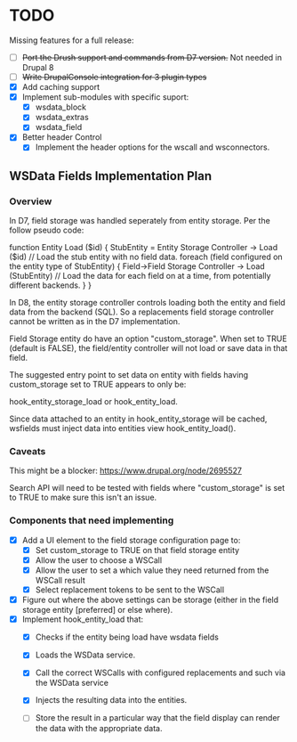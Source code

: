 # TODO

Missing features for a full release:

- [ ] ~~Port the Drush support and commands from D7 version.~~ Not needed in Drupal 8
- [ ] ~~Write DrupalConsole integration for 3 plugin types~~
- [x] Add caching support
- [x] Implement sub-modules with specific suport:
  - [x] wsdata_block
  - [x] wsdata_extras 
  - [x] wsdata_field
- [x] Better header Control
  - [x] Implement the header options for the wscall and wsconnectors.

## WSData Fields Implementation Plan

### Overview

In D7, field storage was handled seperately from entity storage. Per the follow pseudo code:

function Entity Load ($id) {
  StubEntity = Entity Storage Controller -> Load ($id)  // Load the stub entity with no field data.
  foreach (field configured on the entity type of StubEntity) {
    Field->Field Storage Controller -> Load (StubEntity) // Load the data for each field on at a time, from potentially different backends.
  }
}

In D8, the entity storage controller controls loading both the entity and field data from the backend (SQL).
So a replacements field storage controller cannot be written as in the D7 implementation.

Field Storage entity do have an option "custom_storage".  When set to TRUE (default is FALSE), the field/entity controller will not load or save data in that field.

The suggested entry point to set data on entity with fields having custom_storage set to TRUE appears to only be:

hook_entity_storage_load or hook_entity_load.

Since data attached to an entity in hook_entity_storage will be cached, wsfields must inject data into entities view hook_entity_load().

### Caveats

This might be a blocker: https://www.drupal.org/node/2695527

Search API will need to be tested with fields where "custom_storage" is set to TRUE to make sure this isn't an issue.

### Components that need implementing

- [x] Add a UI element to the field storage configuration page to:
  - [x] Set custom_storage to TRUE on that field storage entity
  - [x] Allow the user to choose a WSCall
  - [x] Allow the user to set a which value they need returned from the WSCall result
  - [x] Select replacement tokens to be sent to the WSCall
- [x] Figure out where the above settings can be storage (either in the field storage entity [preferred] or else where).
- [x] Implement hook_entity_load that:
  - [x] Checks if the entity being load have wsdata fields
  - [x] Loads the WSData service.
  - [x] Call the correct WSCalls with configured replacements and such via the WSData service
  - [x] Injects the resulting data into the entities.
  - [ ] Store the result in a particular way that the field display can render the data with the appropriate data.

